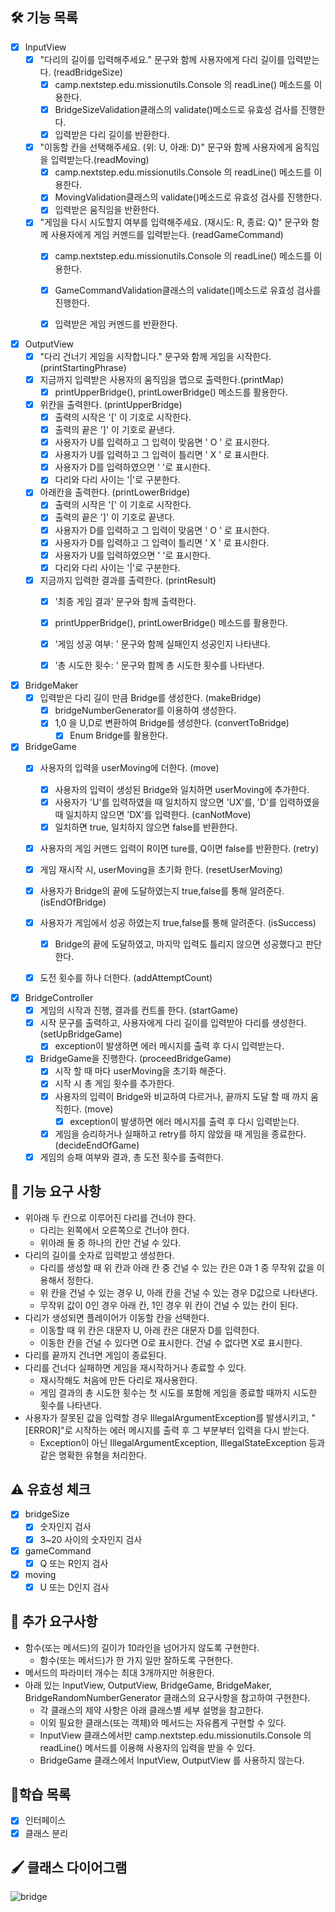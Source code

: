 ## 🛠 기능 목록

-[x] InputView
    - [x] "다리의 길이를 입력해주세요." 문구와 함께 사용자에게 다리 길이를 입력받는다. (readBridgeSize)
        - [x] camp.nextstep.edu.missionutils.Console 의 readLine() 메소드를 이용한다.
        - [x] BridgeSizeValidation클래스의 validate()메소드로 유효성 검사를 진행한다.
        - [x] 입력받은 다리 길이를 반환한다.
    - [x] "이동할 칸을 선택해주세요. (위: U, 아래: D)" 문구와 함께 사용자에게 움직임을 입력받는다.(readMoving)
        - [x] camp.nextstep.edu.missionutils.Console 의 readLine() 메소드를 이용한다.
        - [x] MovingValidation클래스의 validate()메소드로 유효성 검사를 진행한다.
        - [x] 입력받은 움직임을 반환한다.
    - [x] "게임을 다시 시도할지 여부를 입력해주세요. (재시도: R, 종료: Q)" 문구와 함께 사용자에게 게임 커멘드를 입력받는다. (readGameCommand)
        - [x] camp.nextstep.edu.missionutils.Console 의 readLine() 메소드를 이용한다.
        - [x] GameCommandValidation클래스의 validate()메소드로 유효성 검사를 진행한다.
        - [x] 입력받은 게임 커멘드를 반환한다.


- [x] OutputView
    - [x] "다리 건너기 게임을 시작합니다." 문구와 함께 게임을 시작한다. (printStartingPhrase)
    - [x] 지금까지 입력받은 사용자의 움직임을 맵으로 출력한다.(printMap)
        - [x] printUpperBridge(), printLowerBridge() 메소드를 활용한다.
    - [x] 위칸을 출력한다. (printUpperBridge)
        - [x] 출력의 시작은 '[' 이 기호로 시작한다.
        - [x] 출력의 끝은 ']' 이 기호로 끝낸다.
        - [x] 사용자가 U를 입력하고 그 입력이 맞음면 ' O ' 로 표시한다.
        - [x] 사용자가 U를 입력하고 그 입력이 틀리면 ' X ' 로 표시한다.
        - [x] 사용자가 D를 입력하였으면 '   '로 표시한다.
        - [x] 다리와 다리 사이는 '|'로 구분한다.
    - [x] 아래칸을 출력한다. (printLowerBridge)
        - [x] 출력의 시작은 '[' 이 기호로 시작한다.
        - [x] 출력의 끝은 ']' 이 기호로 끝낸다.
        - [x] 사용자가 D를 입력하고 그 입력이 맞음면 ' O ' 로 표시한다.
        - [x] 사용자가 D를 입력하고 그 입력이 틀리면 ' X ' 로 표시한다.
        - [x] 사용자가 U를 입력하였으면 '   '로 표시한다.
        - [x] 다리와 다리 사이는 '|'로 구분한다.
    - [x] 지금까지 입력한 결과를 출력한다. (printResult)
        - [x] '최종 게임 결과' 문구와 함께 출력한다.
        - [x] printUpperBridge(), printLowerBridge() 메소드를 활용한다.
        - [x] '게임 성공 여부: ' 문구와 함께 실패인지 성공인지 나타낸다.
        - [x] '총 시도한 횟수: ' 문구와 함께 총 시도한 횟수를 나타낸다.


- [x] BridgeMaker
    - [x] 입력받은 다리 길이 만큼 Bridge를 생성한다. (makeBridge)
        - [x] bridgeNumberGenerator를 이용하여 생성한다.
        - [x] 1,0 을 U,D로 변환하여 Bridge를 생성한다. (convertToBridge)
            - [x] Enum Bridge를 활용한다.

- [x] BridgeGame
    - [x] 사용자의 입력을 userMoving에 더한다. (move)
        - [x] 사용자의 입력이 생성된 Bridge와 일치하면 userMoving에 추가한다.
        - [x] 사용자가 'U'를 입력하였을 때 일치하지 않으면 'UX'를, 'D'를 입력하였을 때 일치하지 않으면 'DX'를 입력한다. (canNotMove)
        - [x] 일치하면 true, 일치하지 않으면 false를 반환한다.
    - [x] 사용자의 게임 커맨드 입력이 R이면 ture를, Q이면 false를 반환한다. (retry)
    - [x] 게임 재시작 시, userMoving을 초기화 한다. (resetUserMoving)
    - [x] 사용자가 Bridge의 끝에 도달하였는지 true,false를 통해 알려준다. (isEndOfBridge)
    - [x] 사용자가 게임에서 성공 하였는지 true,false를 통해 알려준다. (isSuccess)
        - [x] Bridge의 끝에 도달하였고, 마지막 입력도 틀리지 않으면 성공했다고 판단한다.
    - [x] 도전 횟수를 하나 더한다. (addAttemptCount)


- [x] BridgeController
    - [x] 게임의 시작과 진행, 결과를 컨트롤 한다. (startGame)
    - [x] 시작 문구를 출력하고, 사용자에게 다리 길이를 입력받아 다리를 생성한다. (setUpBridgeGame)
        - [x] exception이 발생하면 에러 메시지를 출력 후 다시 입력받는다.
    - [x] BridgeGame을 진행한다. (proceedBridgeGame)
        - [x] 시작 할 때 마다 userMoving을 초기화 해준다.
        - [x] 시작 시 총 게임 횟수를 추가한다.
        - [x] 사용자의 입력이 Bridge와 비교하여 다르거나, 끝까지 도달 할 때 까지 움직힌다. (move)
            - [x] exception이 발생하면 에러 메시지를 출력 후 다시 입력받는다.
        - [x] 게임을 승리하거나 실패하고 retry를 하지 않았을 때 게임을 종료한다. (decideEndOfGame)
    - [x] 게임의 승패 여부와 결과, 총 도전 횟수를 출력한다.

## 🔧 기능 요구 사항

- 위아래 두 칸으로 이루어진 다리를 건너야 한다.
    - 다리는 왼쪽에서 오른쪽으로 건너야 한다.
    - 위아래 둘 중 하나의 칸만 건널 수 있다.
- 다리의 길이를 숫자로 입력받고 생성한다.
    - 다리를 생성할 때 위 칸과 아래 칸 중 건널 수 있는 칸은 0과 1 중 무작위 값을 이용해서 정한다.
    - 위 칸을 건널 수 있는 경우 U, 아래 칸을 건널 수 있는 경우 D값으로 나타낸다.
    - 무작위 값이 0인 경우 아래 칸, 1인 경우 위 칸이 건널 수 있는 칸이 된다.
- 다리가 생성되면 플레이어가 이동할 칸을 선택한다.
    - 이동할 때 위 칸은 대문자 U, 아래 칸은 대문자 D를 입력한다.
    - 이동한 칸을 건널 수 있다면 O로 표시한다. 건널 수 없다면 X로 표시한다.
- 다리를 끝까지 건너면 게임이 종료된다.
- 다리를 건너다 실패하면 게임을 재시작하거나 종료할 수 있다.
    - 재시작해도 처음에 만든 다리로 재사용한다.
    - 게임 결과의 총 시도한 횟수는 첫 시도를 포함해 게임을 종료할 때까지 시도한 횟수를 나타낸다.
- 사용자가 잘못된 값을 입력할 경우 IllegalArgumentException를 발생시키고, "[ERROR]"로 시작하는 에러 메시지를 출력 후 그 부분부터 입력을 다시 받는다.
    - Exception이 아닌 IllegalArgumentException, IllegalStateException 등과 같은 명확한 유형을 처리한다.

## ⚠️ 유효성 체크

- [x] bridgeSize
    - [x] 숫자인지 검사
    - [x] 3~20 사이의 숫자인지 검사

- [x] gameCommand
    - [x] Q 또는 R인지 검사

- [x] moving
    - [x] U 또는 D인지 검사

## 📌 추가 요구사항

- 함수(또는 메서드)의 길이가 10라인을 넘어가지 않도록 구현한다.
    - 함수(또는 메서드)가 한 가지 일만 잘하도록 구현한다.
- 메서드의 파라미터 개수는 최대 3개까지만 허용한다.
- 아래 있는 InputView, OutputView, BridgeGame, BridgeMaker, BridgeRandomNumberGenerator 클래스의 요구사항을 참고하여 구현한다.
    - 각 클래스의 제약 사항은 아래 클래스별 세부 설명을 참고한다.
    - 이외 필요한 클래스(또는 객체)와 메서드는 자유롭게 구현할 수 있다.
    - InputView 클래스에서만 camp.nextstep.edu.missionutils.Console 의 readLine() 메서드를 이용해 사용자의 입력을 받을 수 있다.
    - BridgeGame 클래스에서 InputView, OutputView 를 사용하지 않는다.

## 📗학습 목록

- [x] 인터페이스
- [x] 클래스 분리

## 🖌️ 클래스 다이어그램

![bridge](https://user-images.githubusercontent.com/70315475/203222848-c8f7cecc-3514-4a25-b54c-ab8775ef388e.jpeg)

